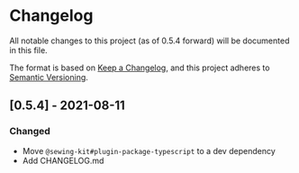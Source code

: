 # Changelog

All notable changes to this project (as of 0.5.4 forward)
will be documented in this file.

The format is based on [Keep a Changelog](https://keepachangelog.com/en/1.0.0/),
and this project adheres to [Semantic Versioning](https://semver.org/spec/v2.0.0.html).

<!-- ## [Unreleased] -->

## [0.5.4] - 2021-08-11

### Changed

- Move `@sewing-kit#plugin-package-typescript` to a dev dependency
- Add CHANGELOG.md
